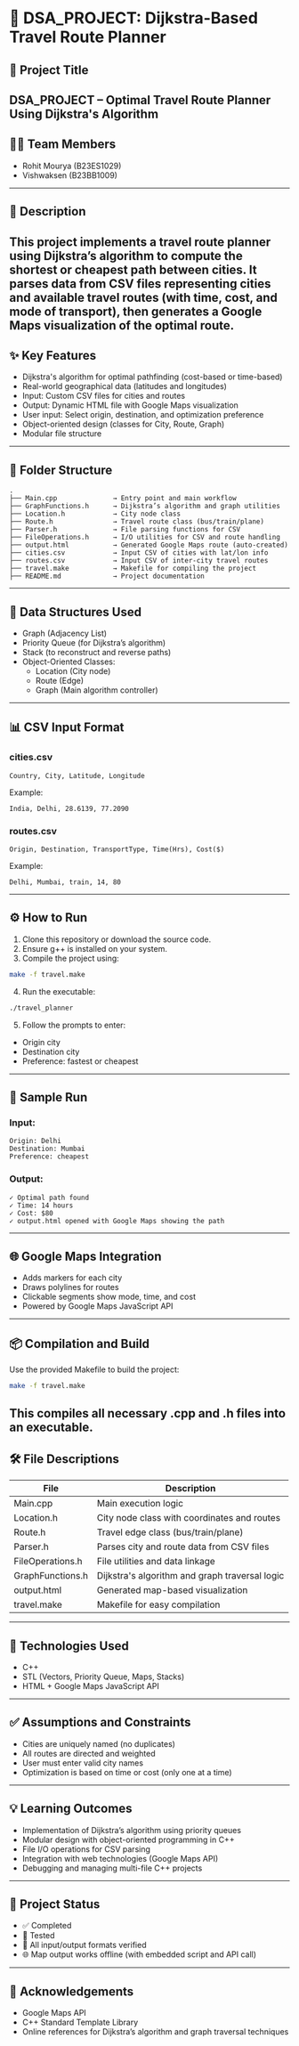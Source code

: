 # 📘 DSA_PROJECT: Dijkstra-Based Travel Route Planner

## 🚀 Project Title
DSA_PROJECT – Optimal Travel Route Planner Using Dijkstra's Algorithm
---
## 👨‍💻 Team Members
- Rohit Mourya (B23ES1029)  
- Vishwaksen (B23BB1009)
---
## 📂 Description
This project implements a travel route planner using Dijkstra’s algorithm to compute the shortest or cheapest path between cities. It parses data from CSV files representing cities and available travel routes (with time, cost, and mode of transport), then generates a Google Maps visualization of the optimal route.
---
## ✨ Key Features
- Dijkstra's algorithm for optimal pathfinding (cost-based or time-based)  
- Real-world geographical data (latitudes and longitudes)  
- Input: Custom CSV files for cities and routes  
- Output: Dynamic HTML file with Google Maps visualization  
- User input: Select origin, destination, and optimization preference  
- Object-oriented design (classes for City, Route, Graph)  
- Modular file structure  
---
## 📁 Folder Structure
```
.
├── Main.cpp              → Entry point and main workflow  
├── GraphFunctions.h      → Dijkstra’s algorithm and graph utilities  
├── Location.h            → City node class  
├── Route.h               → Travel route class (bus/train/plane)  
├── Parser.h              → File parsing functions for CSV  
├── FileOperations.h      → I/O utilities for CSV and route handling  
├── output.html           → Generated Google Maps route (auto-created)  
├── cities.csv            → Input CSV of cities with lat/lon info  
├── routes.csv            → Input CSV of inter-city travel routes  
├── travel.make           → Makefile for compiling the project  
├── README.md             → Project documentation  
```
---

## 🧠 Data Structures Used
- Graph (Adjacency List)  
- Priority Queue (for Dijkstra’s algorithm)  
- Stack (to reconstruct and reverse paths)  
- Object-Oriented Classes:
  - Location (City node)
  - Route (Edge)
  - Graph (Main algorithm controller)
---
## 📊 CSV Input Format
### cities.csv
```
Country, City, Latitude, Longitude
```
Example:
```
India, Delhi, 28.6139, 77.2090
```
### routes.csv
```
Origin, Destination, TransportType, Time(Hrs), Cost($)
```
Example:
```
Delhi, Mumbai, train, 14, 80
```
---

## ⚙️ How to Run
1. Clone this repository or download the source code.  
2. Ensure g++ is installed on your system.  
3. Compile the project using:
```bash
make -f travel.make
```
4. Run the executable:
```bash
./travel_planner
```
5. Follow the prompts to enter:
- Origin city  
- Destination city  
- Preference: fastest or cheapest  
---
## 📌 Sample Run
### Input:
```
Origin: Delhi  
Destination: Mumbai  
Preference: cheapest
```
### Output:
```
✓ Optimal path found  
✓ Time: 14 hours  
✓ Cost: $80  
✓ output.html opened with Google Maps showing the path
```
---
## 🌐 Google Maps Integration
- Adds markers for each city  
- Draws polylines for routes  
- Clickable segments show mode, time, and cost  
- Powered by Google Maps JavaScript API  
---
## 📦 Compilation and Build
Use the provided Makefile to build the project:
```bash
make -f travel.make
```
This compiles all necessary .cpp and .h files into an executable.
---

## 🛠️ File Descriptions

| File               | Description                                           |
|--------------------|-------------------------------------------------------|
| Main.cpp           | Main execution logic                                  |
| Location.h         | City node class with coordinates and routes           |
| Route.h            | Travel edge class (bus/train/plane)                   |
| Parser.h           | Parses city and route data from CSV files             |
| FileOperations.h   | File utilities and data linkage                       |
| GraphFunctions.h   | Dijkstra's algorithm and graph traversal logic        |
| output.html        | Generated map-based visualization                     |
| travel.make        | Makefile for easy compilation                         |
---
## 📌 Technologies Used
- C++  
- STL (Vectors, Priority Queue, Maps, Stacks)  
- HTML + Google Maps JavaScript API  
---
## ✅ Assumptions and Constraints
- Cities are uniquely named (no duplicates)  
- All routes are directed and weighted  
- User must enter valid city names  
- Optimization is based on time or cost (only one at a time)  
---
## 💡 Learning Outcomes
- Implementation of Dijkstra’s algorithm using priority queues  
- Modular design with object-oriented programming in C++  
- File I/O operations for CSV parsing  
- Integration with web technologies (Google Maps API)  
- Debugging and managing multi-file C++ projects  
---
## 📅 Project Status
- ✅ Completed  
- 📄 Tested  
- 📁 All input/output formats verified  
- 🌐 Map output works offline (with embedded script and API call)  
---
## 🙌 Acknowledgements
- Google Maps API  
- C++ Standard Template Library  
- Online references for Dijkstra’s algorithm and graph traversal techniques
